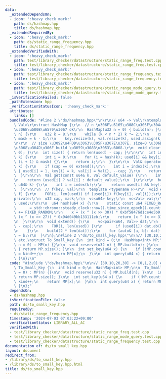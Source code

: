 ```yaml
---
data:
  _extendedDependsOn:
  - icon: ':heavy_check_mark:'
    path: ds/hashmap.hpp
    title: ds/hashmap.hpp
  _extendedRequiredBy:
  - icon: ':heavy_check_mark:'
    path: ds/static_range_frequency.hpp
    title: ds/static_range_frequency.hpp
  _extendedVerifiedWith:
  - icon: ':heavy_check_mark:'
    path: test/library_checker/datastructure/static_range_freq.test.cpp
    title: test/library_checker/datastructure/static_range_freq.test.cpp
  - icon: ':heavy_check_mark:'
    path: test/library_checker/datastructure/static_range_frequency.test.cpp
    title: test/library_checker/datastructure/static_range_frequency.test.cpp
  - icon: ':heavy_check_mark:'
    path: test/library_checker/datastructure/static_range_mode_query.test.cpp
    title: test/library_checker/datastructure/static_range_mode_query.test.cpp
  _isVerificationFailed: false
  _pathExtension: hpp
  _verificationStatusIcon: ':heavy_check_mark:'
  attributes:
    links: []
  bundledCode: "#line 2 \"ds/hashmap.hpp\"\n\r\n// u64 -> Val\r\ntemplate <typename\
    \ Val>\r\nstruct HashMap {\r\n  // n \u306F\u5165\u308C\u305F\u3044\u3082\u306E\
    \u306E\u500B\u6570\u3067 ok\r\n  HashMap(u32 n = 0) { build(n); }\r\n  void build(u32\
    \ n) {\r\n    u32 k = 8;\r\n    while (k < n * 2) k *= 2;\r\n    cap = k / 2,\
    \ mask = k - 1;\r\n    key.resize(k), val.resize(k), used.assign(k, 0);\r\n  }\r\
    \n\r\n  // size \u3092\u4FDD\u3063\u305F\u307E\u307E. size=0 \u306B\u3059\u308B\
    \u3068\u304D\u306F build \u3059\u308B\u3053\u3068.\r\n  void clear() { used.assign(len(used),\
    \ 0); }\r\n  int size() { return len(used) - cap; }\r\n\r\n  int index(const u64&\
    \ k) {\r\n    int i = 0;\r\n    for (i = hash(k); used[i] && key[i] != k; i =\
    \ (i + 1) & mask) {}\r\n    return i;\r\n  }\r\n\r\n  Val& operator[](const u64&\
    \ k) {\r\n    if (cap == 0) extend();\r\n    int i = index(k);\r\n    if (!used[i])\
    \ { used[i] = 1, key[i] = k, val[i] = Val{}, --cap; }\r\n    return val[i];\r\n\
    \  }\r\n\r\n  Val get(const u64& k, Val default_value) {\r\n    int i = index(k);\r\
    \n    return (used[i] ? val[i] : default_value);\r\n  }\r\n\r\n  bool count(const\
    \ u64& k) {\r\n    int i = index(k);\r\n    return used[i] && key[i] == k;\r\n\
    \  }\r\n\r\n  // f(key, val)\r\n  template <typename F>\r\n  void enumerate_all(F\
    \ f) {\r\n    FOR(i, len(used)) if (used[i]) f(key[i], val[i]);\r\n  }\r\n\r\n\
    private:\r\n  u32 cap, mask;\r\n  vc<u64> key;\r\n  vc<Val> val;\r\n  vc<bool>\
    \ used;\r\n\r\n  u64 hash(u64 x) {\r\n    static const u64 FIXED_RANDOM\r\n  \
    \      = std::chrono::steady_clock::now().time_since_epoch().count();\r\n    x\
    \ += FIXED_RANDOM;\r\n    x = (x ^ (x >> 30)) * 0xbf58476d1ce4e5b9;\r\n    x =\
    \ (x ^ (x >> 27)) * 0x94d049bb133111eb;\r\n    return (x ^ (x >> 31)) & mask;\r\
    \n  }\r\n\r\n  void extend() {\r\n    vc<pair<u64, Val>> dat;\r\n    dat.reserve(len(used)\
    \ - cap);\r\n    FOR(i, len(used)) {\r\n      if (used[i]) dat.eb(key[i], val[i]);\r\
    \n    }\r\n    build(2 * len(dat));\r\n    for (auto& [a, b]: dat) (*this)[a]\
    \ = b;\r\n  }\r\n};\n#line 2 \"ds/to_small_key.hpp\"\n\n// [30,10,20,30] -> [0,1,2,0]\
    \ etc.\nstruct To_Small_Key {\n  int kind = 0;\n  HashMap<int> MP;\n\n  To_Small_Key(u32\
    \ n = 0) : MP(n) {}\n\n  void reserve(u32 n) { MP.build(n); }\n\n  int size()\
    \ { return MP.size(); }\n\n  int set_key(u64 x) {\n    if (!MP.count(x)) MP[x]\
    \ = kind++;\n    return MP[x];\n  }\n\n  int query(u64 x) { return MP.get(x, -1);\
    \ }\n};\n"
  code: "#include \"ds/hashmap.hpp\"\n\n// [30,10,20,30] -> [0,1,2,0] etc.\nstruct\
    \ To_Small_Key {\n  int kind = 0;\n  HashMap<int> MP;\n\n  To_Small_Key(u32 n\
    \ = 0) : MP(n) {}\n\n  void reserve(u32 n) { MP.build(n); }\n\n  int size() {\
    \ return MP.size(); }\n\n  int set_key(u64 x) {\n    if (!MP.count(x)) MP[x] =\
    \ kind++;\n    return MP[x];\n  }\n\n  int query(u64 x) { return MP.get(x, -1);\
    \ }\n};"
  dependsOn:
  - ds/hashmap.hpp
  isVerificationFile: false
  path: ds/to_small_key.hpp
  requiredBy:
  - ds/static_range_frequency.hpp
  timestamp: '2024-07-03 07:03:22+09:00'
  verificationStatus: LIBRARY_ALL_AC
  verifiedWith:
  - test/library_checker/datastructure/static_range_freq.test.cpp
  - test/library_checker/datastructure/static_range_mode_query.test.cpp
  - test/library_checker/datastructure/static_range_frequency.test.cpp
documentation_of: ds/to_small_key.hpp
layout: document
redirect_from:
- /library/ds/to_small_key.hpp
- /library/ds/to_small_key.hpp.html
title: ds/to_small_key.hpp
---
```

